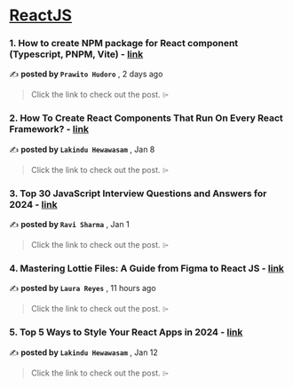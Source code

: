 
<h1><a href=https://medium.com/tag/reactjs/recommended target="_blank" rel="noopener noreferrer">ReactJS</a></h1>
<h3>1. How to create NPM package for React component (Typescript, PNPM, Vite) - <a href=https://medium.com/@prawitohudoro/how-to-create-a-npm-package-for-react-component-typescript-pnpm-vite-467c3e6daf01?source=tag_recommended_feed---------0-84----------reactjs----------214e79e6_0b13_4bfe_bfa0_a05e26ea77c5------- target="_blank" rel="noopener noreferrer">link</a></h3>

✍️ **posted by `Prawito Hudoro`** <date> , 2 days ago</date>

<blockquote>Click the link to check out the post. ⌲</blockquote>

<h3>2. How To Create React Components That Run On Every React Framework? - <a href=https://medium.com/bitsrc/create-react-components-in-nextjs-bea5ce6d7171?source=tag_recommended_feed---------1-107----------reactjs----------214e79e6_0b13_4bfe_bfa0_a05e26ea77c5------- target="_blank" rel="noopener noreferrer">link</a></h3>

✍️ **posted by `Lakindu Hewawasam`** <date> , Jan 8</date>

<blockquote>Click the link to check out the post. ⌲</blockquote>

<h3>3. Top 30 JavaScript Interview Questions and Answers for 2024 - <a href=https://medium.com/@javascriptcentric/top-30-javascript-interview-questions-and-answers-for-2024-7f1e2d1d0638?source=tag_recommended_feed---------2-85----------reactjs----------214e79e6_0b13_4bfe_bfa0_a05e26ea77c5------- target="_blank" rel="noopener noreferrer">link</a></h3>

✍️ **posted by `Ravi Sharma`** <date> , Jan 1</date>

<blockquote>Click the link to check out the post. ⌲</blockquote>

<h3>4. Mastering Lottie Files: A Guide from Figma to React JS - <a href=https://medium.com/design-bootcamp/mastering-lottie-files-a-guide-from-figma-to-react-js-796605283142?source=tag_recommended_feed---------3-84----------reactjs----------214e79e6_0b13_4bfe_bfa0_a05e26ea77c5------- target="_blank" rel="noopener noreferrer">link</a></h3>

✍️ **posted by `Laura Reyes`** <date> , 11 hours ago</date>

<blockquote>Click the link to check out the post. ⌲</blockquote>

<h3>5. Top 5 Ways to Style Your React Apps in 2024 - <a href=https://medium.com/bitsrc/top-5-css-libraries-for-react-in-2024-061b8fd93fa2?source=tag_recommended_feed---------4-107----------reactjs----------214e79e6_0b13_4bfe_bfa0_a05e26ea77c5------- target="_blank" rel="noopener noreferrer">link</a></h3>

✍️ **posted by `Lakindu Hewawasam`** <date> , Jan 12</date>

<blockquote>Click the link to check out the post. ⌲</blockquote>

